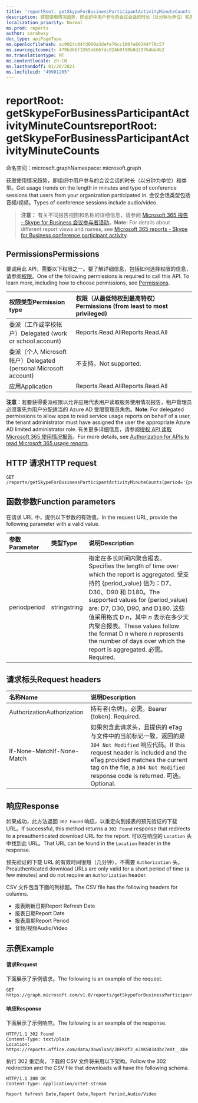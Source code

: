 ```yaml
---
title: 'reportRoot: getSkypeForBusinessParticipantActivityMinuteCounts'
description: 获取使用情况趋势，即组织中用户参与的会议会话的时长（以分钟为单位）和类型。 会议会话类型包括音频/视频。
localization_priority: Normal
ms.prod: reports
author: sarahwxy
doc_type: apiPageType
ms.openlocfilehash: ac9924c04fd069a3defe76cc100fe80344f70c57
ms.sourcegitcommit: 479b366f3265b666fdc024b0f90b8d29764bb4b2
ms.translationtype: MT
ms.contentlocale: zh-CN
ms.lasthandoff: 01/26/2021
ms.locfileid: "49981205"
---
```

# <a name="reportroot-getskypeforbusinessparticipantactivityminutecounts"></a><span data-ttu-id="56fbf-104">reportRoot: getSkypeForBusinessParticipantActivityMinuteCounts</span><span class="sxs-lookup"><span data-stu-id="56fbf-104">reportRoot: getSkypeForBusinessParticipantActivityMinuteCounts</span></span>

<span data-ttu-id="56fbf-105">命名空间：microsoft.graph</span><span class="sxs-lookup"><span data-stu-id="56fbf-105">Namespace: microsoft.graph</span></span>

<span data-ttu-id="56fbf-106">获取使用情况趋势，即组织中用户参与的会议会话的时长（以分钟为单位）和类型。</span><span class="sxs-lookup"><span data-stu-id="56fbf-106">Get usage trends on the length in minutes and type of conference sessions that users from your organization participated in.</span></span> <span data-ttu-id="56fbf-107">会议会话类型包括音频/视频。</span><span class="sxs-lookup"><span data-stu-id="56fbf-107">Types of conference sessions include audio/video.</span></span>

> <span data-ttu-id="56fbf-108">**注意：** 有关不同报告视图和名称的详细信息，请参阅 [Microsoft 365 报告 - Skype for Business 会议参与者活动](https://support.office.com/client/Skype-for-Business-Online-conference-participant-activity-c3c89995-65dd-4715-9e38-bb244c742c6b)。</span><span class="sxs-lookup"><span data-stu-id="56fbf-108">**Note:** For details about different report views and names, see [Microsoft 365 reports - Skype for Business conference participant activity](https://support.office.com/client/Skype-for-Business-Online-conference-participant-activity-c3c89995-65dd-4715-9e38-bb244c742c6b).</span></span>

## <a name="permissions"></a><span data-ttu-id="56fbf-109">Permissions</span><span class="sxs-lookup"><span data-stu-id="56fbf-109">Permissions</span></span>

<span data-ttu-id="56fbf-p103">要调用此 API，需要以下权限之一。要了解详细信息，包括如何选择权限的信息，请参阅[权限](/graph/permissions-reference)。</span><span class="sxs-lookup"><span data-stu-id="56fbf-p103">One of the following permissions is required to call this API. To learn more, including how to choose permissions, see [Permissions](/graph/permissions-reference).</span></span>

| <span data-ttu-id="56fbf-112">权限类型</span><span class="sxs-lookup"><span data-stu-id="56fbf-112">Permission type</span></span>                        | <span data-ttu-id="56fbf-113">权限（从最低特权到最高特权）</span><span class="sxs-lookup"><span data-stu-id="56fbf-113">Permissions (from least to most privileged)</span></span> |
| :------------------------------------- | :--------------------------------------- |
| <span data-ttu-id="56fbf-114">委派（工作或学校帐户）</span><span class="sxs-lookup"><span data-stu-id="56fbf-114">Delegated (work or school account)</span></span>     | <span data-ttu-id="56fbf-115">Reports.Read.All</span><span class="sxs-lookup"><span data-stu-id="56fbf-115">Reports.Read.All</span></span>                         |
| <span data-ttu-id="56fbf-116">委派（个人 Microsoft 帐户）</span><span class="sxs-lookup"><span data-stu-id="56fbf-116">Delegated (personal Microsoft account)</span></span> | <span data-ttu-id="56fbf-117">不支持。</span><span class="sxs-lookup"><span data-stu-id="56fbf-117">Not supported.</span></span>                           |
| <span data-ttu-id="56fbf-118">应用</span><span class="sxs-lookup"><span data-stu-id="56fbf-118">Application</span></span>                            | <span data-ttu-id="56fbf-119">Reports.Read.All</span><span class="sxs-lookup"><span data-stu-id="56fbf-119">Reports.Read.All</span></span>                         |

<span data-ttu-id="56fbf-120">**注意**：若要获得委派权限以允许应用代表用户读取服务使用情况报告，租户管理员必须事先为用户分配适当的 Azure AD 受限管理员角色。</span><span class="sxs-lookup"><span data-stu-id="56fbf-120">**Note**: For delegated permissions to allow apps to read service usage reports on behalf of a user, the tenant administrator must have assigned the user the appropriate Azure AD limited administrator role.</span></span> <span data-ttu-id="56fbf-121">有关更多详细信息，请参阅[授权 API 读取 Microsoft 365 使用情况报告](/graph/reportroot-authorization)。</span><span class="sxs-lookup"><span data-stu-id="56fbf-121">For more details, see [Authorization for APIs to read Microsoft 365 usage reports](/graph/reportroot-authorization).</span></span>

## <a name="http-request"></a><span data-ttu-id="56fbf-122">HTTP 请求</span><span class="sxs-lookup"><span data-stu-id="56fbf-122">HTTP request</span></span>


<!-- { "blockType": "ignored" } --> 

```http
GET /reports/getSkypeForBusinessParticipantActivityMinuteCounts(period='{period_value}')
```

## <a name="function-parameters"></a><span data-ttu-id="56fbf-123">函数参数</span><span class="sxs-lookup"><span data-stu-id="56fbf-123">Function parameters</span></span>

<span data-ttu-id="56fbf-124">在请求 URL 中，提供以下参数的有效值。</span><span class="sxs-lookup"><span data-stu-id="56fbf-124">In the request URL, provide the following parameter with a valid value.</span></span>

| <span data-ttu-id="56fbf-125">参数</span><span class="sxs-lookup"><span data-stu-id="56fbf-125">Parameter</span></span> | <span data-ttu-id="56fbf-126">类型</span><span class="sxs-lookup"><span data-stu-id="56fbf-126">Type</span></span>   | <span data-ttu-id="56fbf-127">说明</span><span class="sxs-lookup"><span data-stu-id="56fbf-127">Description</span></span>                              |
| :-------- | :----- | :--------------------------------------- |
| <span data-ttu-id="56fbf-128">period</span><span class="sxs-lookup"><span data-stu-id="56fbf-128">period</span></span>    | <span data-ttu-id="56fbf-129">string</span><span class="sxs-lookup"><span data-stu-id="56fbf-129">string</span></span> | <span data-ttu-id="56fbf-130">指定在多长时间内聚合报表。</span><span class="sxs-lookup"><span data-stu-id="56fbf-130">Specifies the length of time over which the report is aggregated.</span></span> <span data-ttu-id="56fbf-131">受支持的 {period_value} 值为：D7、D30、D90 和 D180。</span><span class="sxs-lookup"><span data-stu-id="56fbf-131">The supported values for {period_value} are: D7, D30, D90, and D180.</span></span> <span data-ttu-id="56fbf-132">这些值采用格式 D *n*，其中 *n* 表示在多少天内聚合报表。</span><span class="sxs-lookup"><span data-stu-id="56fbf-132">These values follow the format D *n* where *n* represents the number of days over which the report is aggregated.</span></span> <span data-ttu-id="56fbf-133">必需。</span><span class="sxs-lookup"><span data-stu-id="56fbf-133">Required.</span></span> |

## <a name="request-headers"></a><span data-ttu-id="56fbf-134">请求标头</span><span class="sxs-lookup"><span data-stu-id="56fbf-134">Request headers</span></span>

| <span data-ttu-id="56fbf-135">名称</span><span class="sxs-lookup"><span data-stu-id="56fbf-135">Name</span></span>          | <span data-ttu-id="56fbf-136">说明</span><span class="sxs-lookup"><span data-stu-id="56fbf-136">Description</span></span>                              |
| :------------ | :--------------------------------------- |
| <span data-ttu-id="56fbf-137">Authorization</span><span class="sxs-lookup"><span data-stu-id="56fbf-137">Authorization</span></span> | <span data-ttu-id="56fbf-p106">持有者{令牌}。必需。</span><span class="sxs-lookup"><span data-stu-id="56fbf-p106">Bearer {token}. Required.</span></span>                |
| <span data-ttu-id="56fbf-140">If-None-Match</span><span class="sxs-lookup"><span data-stu-id="56fbf-140">If-None-Match</span></span> | <span data-ttu-id="56fbf-141">如果包含此请求头，且提供的 eTag 与文件中的当前标记一致，返回的是 `304 Not Modified` 响应代码。</span><span class="sxs-lookup"><span data-stu-id="56fbf-141">If this request header is included and the eTag provided matches the current tag on the file, a `304 Not Modified` response code is returned.</span></span> <span data-ttu-id="56fbf-142">可选。</span><span class="sxs-lookup"><span data-stu-id="56fbf-142">Optional.</span></span> |

## <a name="response"></a><span data-ttu-id="56fbf-143">响应</span><span class="sxs-lookup"><span data-stu-id="56fbf-143">Response</span></span>

<span data-ttu-id="56fbf-144">如果成功，此方法返回 `302 Found` 响应，以重定向到报表的预先验证的下载 URL。</span><span class="sxs-lookup"><span data-stu-id="56fbf-144">If successful, this method returns a `302 Found` response that redirects to a preauthenticated download URL for the report.</span></span> <span data-ttu-id="56fbf-145">可以在响应的 `Location` 头中找到此 URL。</span><span class="sxs-lookup"><span data-stu-id="56fbf-145">That URL can be found in the `Location` header in the response.</span></span>

<span data-ttu-id="56fbf-146">预先验证的下载 URL 的有效时间很短（几分钟），不需要 `Authorization` 头。</span><span class="sxs-lookup"><span data-stu-id="56fbf-146">Preauthenticated download URLs are only valid for a short period of time (a few minutes) and do not require an `Authorization` header.</span></span>

<span data-ttu-id="56fbf-147">CSV 文件包含下面的列标题。</span><span class="sxs-lookup"><span data-stu-id="56fbf-147">The CSV file has the following headers for columns.</span></span>

- <span data-ttu-id="56fbf-148">报表刷新日期</span><span class="sxs-lookup"><span data-stu-id="56fbf-148">Report Refresh Date</span></span>
- <span data-ttu-id="56fbf-149">报表日期</span><span class="sxs-lookup"><span data-stu-id="56fbf-149">Report Date</span></span>
- <span data-ttu-id="56fbf-150">报表周期</span><span class="sxs-lookup"><span data-stu-id="56fbf-150">Report Period</span></span>
- <span data-ttu-id="56fbf-151">音频/视频</span><span class="sxs-lookup"><span data-stu-id="56fbf-151">Audio/Video</span></span>

## <a name="example"></a><span data-ttu-id="56fbf-152">示例</span><span class="sxs-lookup"><span data-stu-id="56fbf-152">Example</span></span>

#### <a name="request"></a><span data-ttu-id="56fbf-153">请求</span><span class="sxs-lookup"><span data-stu-id="56fbf-153">Request</span></span>

<span data-ttu-id="56fbf-154">下面展示了示例请求。</span><span class="sxs-lookup"><span data-stu-id="56fbf-154">The following is an example of the request.</span></span>


<!--{
  "blockType": "ignored",
  "isComposable": true,
  "name": "reportroot_getskypeforbusinessparticipantactivityminutecounts"
}-->

```msgraph-interactive
GET https://graph.microsoft.com/v1.0/reports/getSkypeForBusinessParticipantActivityMinuteCounts(period='D7')
```


#### <a name="response"></a><span data-ttu-id="56fbf-155">响应</span><span class="sxs-lookup"><span data-stu-id="56fbf-155">Response</span></span>

<span data-ttu-id="56fbf-156">下面展示了示例响应。</span><span class="sxs-lookup"><span data-stu-id="56fbf-156">The following is an example of the response.</span></span>

<!-- {
  "blockType": "response",
  "truncated": true,
  "@odata.type": "microsoft.graph.report"
} -->

```http
HTTP/1.1 302 Found
Content-Type: text/plain
Location: https://reports.office.com/data/download/JDFKdf2_eJXKS034dbc7e0t__XDe
```

<span data-ttu-id="56fbf-157">执行 302 重定向，下载的 CSV 文件将采用以下架构。</span><span class="sxs-lookup"><span data-stu-id="56fbf-157">Follow the 302 redirection and the CSV file that downloads will have the following schema.</span></span>

<!-- { "blockType": "ignored" } --> 

```http
HTTP/1.1 200 OK
Content-Type: application/octet-stream

Report Refresh Date,Report Date,Report Period,Audio/Video
```
<!-- uuid: 8fcb5dbc-d5aa-4681-8e31-b001d5168d79 
2015-10-25 14:57:30 UTC -->
<!-- {
  "type": "#page.annotation",
  "description": "Example",
  "keywords": "",
  "section": "documentation",
  "tocPath": "",
  "suppressions": [
  ]
}-->

